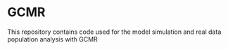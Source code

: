 # GCMR
This repository contains code used for the model simulation and real data population analysis with GCMR
